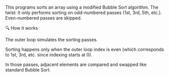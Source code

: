 This programs sorts an array using a modified Bubble Sort algorithm. The twist: it only performs sorting on odd-numbered passes (1st, 3rd, 5th, etc.). Even-numbered passes are skipped.

🔍 How it works

The outer loop simulates the sorting passes.

Sorting happens only when the outer loop index is even (which corresponds to 1st, 3rd, etc. since indexing starts at 0).

In those passes, adjacent elements are compared and swapped like standard Bubble Sort.
